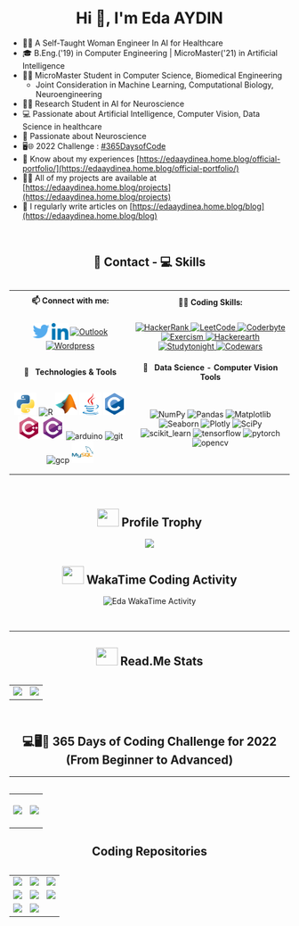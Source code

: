 <h1 align="center">Hi 👋, I'm Eda AYDIN</h1>

<!--
**edaaydinea/edaaydinea** is a ✨ _special_ ✨ repository because its `README.md` (this file) appears on your GitHub profile.-->

- 👩‍💻 A Self-Taught Woman Engineer In AI for Healthcare
- 🎓 B.Eng.('19) in Computer Engineering | MicroMaster('21) in Artificial Intelligence
- 👩‍🎓 MicroMaster Student in Computer Science, Biomedical Engineering
  - Joint Consideration in Machine Learning, Computational Biology, Neuroengineering
- 👩‍💻 Research Student in AI for Neuroscience
- 💻 Passionate about Artificial Intelligence, Computer Vision, Data Science in healthcare
- 🧠 Passionate about Neuroscience
- 🖥️🌐 2022 Challenge : [#365DaysofCode](https://edaaydinea.home.blog/365-days-of-code/)
- 📄 Know about my experiences [https://edaaydinea.home.blog/official-portfolio/](https://edaaydinea.home.blog/official-portfolio/)
- 👨‍💻 All of my projects are available at [https://edaaydinea.home.blog/projects](https://edaaydinea.home.blog/projects)
- 📝 I regularly write articles on [https://edaaydinea.home.blog/blog](https://edaaydinea.home.blog/blog)


<p>&nbsp;</p>


<table border="0" style="margin-top:30px; border:0px; width:882" class="mt-4">
  <tbody>
  <h2 align="center"> 📧 Contact - 💻 Skills </h2>
  
  <tr style="height: 36px;">
    <td style="width: 441; text-align: center; height: 36px;"><strong>📫 Connect with me:</strong></td>
    <td style="width: 441; text-align: center; height: 36px;"><strong>👩‍💻 Coding Skills:</strong></td>
  </tr>
  
  <tr style="height: 18px;">
    <td style="width:441; height: 18px;">
      <p align="center">
        <a href="https://twitter.com/edaaydinea" target="blank"> 
          <img align="center" src="https://github.com/edaaydinea/social-icons/blob/main/twitter.svg" alt="Twitter" height="30" width="30" /></a>
        <a href="https://linkedin.com/in/edaaydinea" target="blank"> 
          <img align="center" src="https://github.com/edaaydinea/social-icons/blob/main/linkedin.svg" alt="LinkedIn" height="30" width="30" /></a>
        <a href="mailto:eda.aicodingwoman@@outlook.com" target="blank"> 
          <img align="center" src="https://techcommunity.microsoft.com/t5/image/serverpage/image-id/172206i70472167E79B9D0F/image-size/large?v=v2&px=999" alt="Outlook" height="30" width="30" /></a>
        <a href="https://edaaydinea.home.blog/blog" target="blank"> 
          <img align="center" src="https://e7.pngegg.com/pngimages/874/869/png-clipart-wordpress-web-development-content-management-system-blog-logo-wordpress-blue-web-design-thumbnail.png" alt="Wordpress" height="30" width="30" /></a>
       </p>
    </td>
    
  <td style="width: 441; height: 18px;">
      <p align="center"> 
          <a href="https://www.hackerrank.com/edaaydinea" target="_blank">
            <img src="https://cdn.worldvectorlogo.com/logos/hackerrank.svg" alt="HackerRank" width="40" height="40"/> </a>
          <a href="https://leetcode.com/edaaydinea/" target="_blank"> 
            <img src="https://upload.wikimedia.org/wikipedia/commons/1/19/LeetCode_logo_black.png" alt="LeetCode" width="40" height="40"/> </a>
          <a href="https://coderbyte.com/profile/edaaydinea" target="_blank">
            <img src="https://ph-files.imgix.net/9c97bf2c-f428-440b-845c-5060e4a8da91.png?auto=format" alt="Coderbyte" width="40" height="40"/> </a>
          <a href="https://exercism.org/profiles/edaaydinea" target="_blank">
            <img src="https://avatars.githubusercontent.com/u/5624255?s=200&v=4" alt="Exercism" width="40" height="40"/> </a>
          <a href="https://www.hackerearth.com/@edaaydinea" target="_blank">
            <img src="https://upload.wikimedia.org/wikipedia/commons/e/e8/HackerEarth_logo.png" alt="Hackerearth" width="40" height="40"/> </a>
          <a href="https://www.studytonight.com/profile?id=118691" target="_blank">
            <img src="http://www.studytonight.com/css/resource/favicon.png" alt="Studytonight" width="40" height="40"/> </a>
          <a href="https://www.codewars.com/users/edaaydinea" target"_blank">
            <img src="https://docs.codewars.com/logo.svg" alt="Codewars" width="40" heigth="40"/> </a>
        </p>
      </td>
  </tr>
  
  <tr style="height: 36px;">
    <td style="width: 441; text-align: center; height: 36px;"><strong>🔧 &nbsp; Technologies & Tools</strong></td>
    <td style="width: 441; text-align: center; height: 36px;"><strong>🔧 &nbsp; Data Science - Computer Vision Tools</strong></td>
  </tr>
  
  <tr style="height: 18px;">
    <td style="width: 441; height: 18px;">
      <p align="center"> 
        <img src="https://raw.githubusercontent.com/devicons/devicon/master/icons/python/python-original.svg" alt="python" width="40" height="40"/>
        <img src="https://cdn4.iconfinder.com/data/icons/logos-and-brands/512/285_R_Project_logo-512.png" alt="R" width="40" height="40"/>
        <img src="https://github.com/edaaydinea/social-icons/blob/main/matlab.svg" alt="matlab" width="40" height="40"/>
        <img src="https://raw.githubusercontent.com/devicons/devicon/master/icons/java/java-original.svg" alt="java" width="40" height="40"/>
        <img src="https://raw.githubusercontent.com/devicons/devicon/master/icons/c/c-original.svg" alt="c" width="40" height="40"/>
        <img src="https://raw.githubusercontent.com/devicons/devicon/master/icons/cplusplus/cplusplus-original.svg" alt="cplusplus" width="40" height="40"/> 
        <img src="https://raw.githubusercontent.com/devicons/devicon/master/icons/csharp/csharp-original.svg" alt="csharp" width="40" height="40"/>  
        <img src="https://cdn.worldvectorlogo.com/logos/arduino-1.svg" alt="arduino" width="40" height="40"/>
        <img src="https://www.vectorlogo.zone/logos/git-scm/git-scm-icon.svg" alt="git" width="40" height="40"/>
        <img src="https://www.vectorlogo.zone/logos/google_cloud/google_cloud-icon.svg" alt="gcp" width="40" height="40"/>
        <img src="https://raw.githubusercontent.com/devicons/devicon/master/icons/mysql/mysql-original-wordmark.svg" alt="mysql" width="40" height="40"/> 
      </p>
  </td>
    
  <td style="width: 441; height: 18px;">
      <p align="center"> 
        <img src="https://icons-for-free.com/iconfiles/png/512/vscode+icons+type+numpy-1324451433766768098.png" alt="NumPy" width="40" height="40"/>
        <img src="https://upload.wikimedia.org/wikipedia/commons/thumb/2/22/Pandas_mark.svg/1200px-Pandas_mark.svg.png" alt="Pandas" width="40" height="40"/>
        <img src="https://upload.wikimedia.org/wikipedia/commons/thumb/8/84/Matplotlib_icon.svg/1200px-Matplotlib_icon.svg.png" alt="Matplotlib" width="40" height="40"/>
        <img src="https://seaborn.pydata.org/_images/logo-mark-lightbg.svg" alt="Seaborn" width="40" height="40"/>
        <img src="https://plotly.com/all_static/images/dark-logo.png" alt="Plotly" width="40" height="40"/>
        <img src="https://scipy.org/images/logo.svg" alt="SciPy" width="40" height="40"/>
        <img src="https://upload.wikimedia.org/wikipedia/commons/0/05/Scikit_learn_logo_small.svg" alt="scikit_learn" width="40" height="40"/>
        <img src="https://www.vectorlogo.zone/logos/tensorflow/tensorflow-icon.svg" alt="tensorflow" width="40" height="40"/>
        <img src="https://www.vectorlogo.zone/logos/pytorch/pytorch-icon.svg" alt="pytorch" width="40" height="40"/>
        <img src="https://www.vectorlogo.zone/logos/opencv/opencv-icon.svg" alt="opencv" width="40" height="40"/>
      </p>
      </td>
  </tr>
</tbody>
</table>
  
<p>&nbsp;</p>
  
<h2 align="center"><img src="https://github.githubassets.com/images/modules/logos_page/Octocat.png" width="39" height="32" />&nbsp;Profile Trophy</h2>
<p align="center"> 
    <img src="https://github-profile-trophy.vercel.app/?username=edaaydinea&title=MultiLanguage,Stars,Commit,Repositories,Commits,Followers,PullRequest&theme=dracula"/>
</p>

<!--START_SECTION:waka-->
<h2 align="center"><img src="https://github.githubassets.com/images/modules/logos_page/Octocat.png" width="39" height="32" />&nbsp;WakaTime Coding Activity</h2>
<p align="center"> 
    <img src="https://github.com/edaaydinea/blob/main/images/stat.svg" alt="Eda WakaTime Activity"/>
</p>
<!--END_SECTION:waka-->


<p>&nbsp;</p>

<table border="0" style="margin-top:30px; border:0px; width: 882;" class="mt-4">
  <hr />
  <h2 align="center"><img src="https://github.githubassets.com/images/modules/logos_page/Octocat.png" width="39" height="32" />&nbsp;Read.Me Stats</h2>
  <tbody>  
    <tr>
        <td style="width: 441;" align="center">
            <img src="https://github-readme-stats.vercel.app/api/top-langs/?username=edaaydinea&theme=dracula&layout=compact&langs_count=10" />
        </td>
        <td style="width: 441;" align="center" >
            <img src="https://github-readme-stats.vercel.app/api?username=edaaydinea&count_private=true&show_icons=true&theme=dracula"/>
        </td> 
    </tr>
  </tbody>
</table>


<p>&nbsp;</p>

<h2 align="center">💻🖥️🧠 365 Days of Coding Challenge for 2022 (From Beginner to Advanced)</h2>
  <hr />

<table border="0" style="margin-top:30px; border:0px; width:882" class="mt-4">
    <tr>
        <td style="width: 441; height:54px;" align="center" >
            <a href="https://github.com/edaaydinea/365-days-of-code" target="_blank">
    <img src="https://github-readme-stats.vercel.app/api/pin/?username=edaaydinea&theme=dracula&repo=365-days-of-code" /> </a>
        </td>
        <td style="width: 441; height: 54px;" align="center">
            <a href="https://github.com/edaaydinea/patika.dev" target="_blank">
    <img src="https://github-readme-stats.vercel.app/api/pin/?username=edaaydinea&theme=dracula&repo=patika.dev" /> </a>
        </td> 
    </tr>
</table>




<h2 align="center">Coding Repositories</h2>

<table border="0" style="margin-top:30px; border:0px; " class="mt-4">
    <tr>
        <td align="center">
            <a href="https://github.com/edaaydinea/HackerRank" target="_blank">
    <img src="https://github-readme-stats.vercel.app/api/pin/?username=edaaydinea&theme=dracula&repo=HackerRank" /> </a>
        </td>
        <td  align="center">
            <a href="https://github.com/edaaydinea/LeetCode" target="_blank">
    <img src="https://github-readme-stats.vercel.app/api/pin/?username=edaaydinea&theme=dracula&repo=LeetCode" /> </a>
        </td>
        <td align="center">
            <a href="https://github.com/edaaydinea/Coderbyte" target="_blank">
    <img src="https://github-readme-stats.vercel.app/api/pin/?username=edaaydinea&theme=dracula&repo=Coderbyte" /> </a>
        </td>
    </tr>
    <tr>
        <td align="center">
            <a href="https://github.com/edaaydinea/Codility" target="_blank">
    <img src="https://github-readme-stats.vercel.app/api/pin/?username=edaaydinea&theme=dracula&repo=Codility" /> </a>
        </td> 
        <td align="center">
            <a href="https://github.com/edaaydinea/Exercism" target="_blank">
    <img src="https://github-readme-stats.vercel.app/api/pin/?username=edaaydinea&theme=dracula&repo=Exercism" /> </a>
        </td>
      <td align="center">
            <a href="https://github.com/edaaydinea/Hackerearth" target="_blank">
    <img src="https://github-readme-stats.vercel.app/api/pin/?username=edaaydinea&theme=dracula&repo=Hackerearth" /> </a>
        </td>
    </tr>
    <tr>  
        <td align="center">
            <a href="https://github.com/edaaydinea/Studytonight" target="_blank">
    <img src="https://github-readme-stats-lake-nine.vercel.app/api/pin/?username=edaaydinea&theme=dracula&repo=Studytonight" /> </a>
        </td>
        <td align="center">
            <a href="https://github.com/edaaydinea/Codewars" target="_blank">
    <img src="https://github-readme-stats-lake-nine.vercel.app/api/pin/?username=edaaydinea&theme=dracula&repo=Codewars" /> </a>
        </td> 
    </tr> 
</table>

